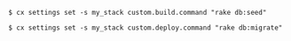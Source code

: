 <!-- usedin: [ _includes/_inlines/Deployment/Rails/padrino-stacks/padrino-stacks_custom-commands.md] -->

```
$ cx settings set -s my_stack custom.build.command "rake db:seed"

$ cx settings set -s my_stack custom.deploy.command "rake db:migrate"
```
